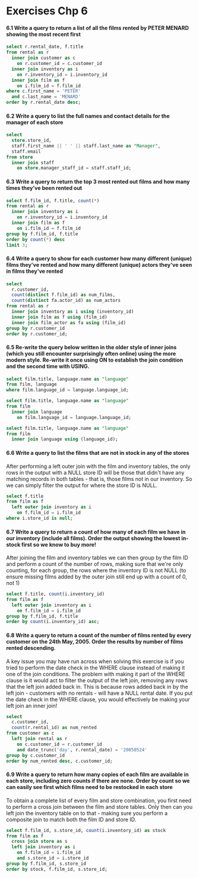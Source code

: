 # Exercises Chp 6

#### 6.1 Write a query to return a list of all the films rented by PETER MENARD showing the most recent first

```sql
select r.rental_date, f.title
from rental as r
  inner join customer as c
    on r.customer_id = c.customer_id
  inner join inventory as i
    on r.inventory_id = i.inventory_id
  inner join film as f
    on i.film_id = f.film_id
where c.first_name = 'PETER'
  and c.last_name = 'MENARD'
order by r.rental_date desc;
```

#### 6.2 Write a query to list the full names and contact details for the manager of each store

```sql
select
  store.store_id,
  staff.first_name || ' ' || staff.last_name as "Manager",
  staff.email
from store
  inner join staff
    on store.manager_staff_id = staff.staff_id;
```

#### 6.3 Write a query to return the top 3 most rented out films and how many times they've been rented out

```sql
select f.film_id, f.title, count(*)
from rental as r
  inner join inventory as i
    on r.inventory_id = i.inventory_id
  inner join film as f
    on i.film_id = f.film_id
group by f.film_id, f.title
order by count(*) desc
limit 3;
```

#### 6.4 Write a query to show for each customer how many different (unique) films they've rented and how many different (unique) actors they've seen in films they've rented

```sql
select
  r.customer_id,
  count(distinct f.film_id) as num_films,
  count(distinct fa.actor_id) as num_actors
from rental as r
  inner join inventory as i using (inventory_id)
  inner join film as f using (film_id)
  inner join film_actor as fa using (film_id)
group by r.customer_id
order by r.customer_id;
```

#### 6.5 Re-write the query below written in the older style of inner joins (which you still encounter surprisingly often online) using the more modern style. Re-write it once using ON to establish the join condition and the second time with USING.

```sql
select film.title, language.name as "language"
from film, language
where film.language_id = language.language_id;

select film.title, language.name as "language"
from film
  inner join language
    on film.language_id = language.language_id;

select film.title, language.name as "language"
from film
  inner join language using (language_id);
```

#### 6.6 Write a query to list the films that are not in stock in any of the stores

After performing a left outer join with the film and inventory tables, the only rows in the output with a NULL store ID will be those that didn't have any matching records in both tables - that is, those films not in our inventory. So we can simply filter the output for where the store ID is NULL. 

```sql
select f.title
from film as f
  left outer join inventory as i
    on f.film_id = i.film_id
where i.store_id is null;
```

#### 6.7 Write a query to return a count of how many of each film we have in our inventory (include all films). Order the output showing the lowest in-stock first so we know to buy more!

After joining the film and inventory tables we can then group by the film ID and perform a count of the number of rows, making sure that we're only counting, for each group, the rows where the inventory ID is not NULL (to ensure missing films added by the outer join still end up with a count of 0, not 1) 

```sql
select f.title, count(i.inventory_id)
from film as f
  left outer join inventory as i
    on f.film_id = i.film_id
group by f.film_id, f.title
order by count(i.inventory_id) asc;
```

#### 6.8 Write a query to return a count of the number of films rented by every customer on the 24th May, 2005. Order the results by number of films rented descending.

A key issue you may have run across when solving this exercise is if you tried to perform the date check in the WHERE clause instead of making it one of the join conditions. The problem with making it part of the WHERE clause is it would act to filter the output of the left join, removing any rows that the left join added back in. This is because rows added back in by the left join - customers with no rentals - will have a NULL rental date. If you put the date check in the WHERE clause, you would effectively be making your left join an inner join! 

```sql
select
  c.customer_id,
  count(r.rental_id) as num_rented
from customer as c
  left join rental as r
    on c.customer_id = r.customer_id
    and date_trunc('day', r.rental_date) = '20050524'
group by c.customer_id
order by num_rented desc, c.customer_id;
```

#### 6.9 Write a query to return how many copies of each film are available in each store, including zero counts if there are none. Order by count so we can easily see first which films need to be restocked in each store

To obtain a complete list of every film and store combination, you first need to perform a cross join between the film and store tables. Only then can you left join the inventory table on to that - making sure you perform a composite join to match both the film ID and store ID. 

```sql
select f.film_id, s.store_id, count(i.inventory_id) as stock
from film as f
  cross join store as s
  left join inventory as i
    on f.film_id = i.film_id
    and s.store_id = i.store_id
group by f.film_id, s.store_id
order by stock, f.film_id, s.store_id;
```

#### 

```sql

```

#### 

```sql

```

#### 

```sql

```
